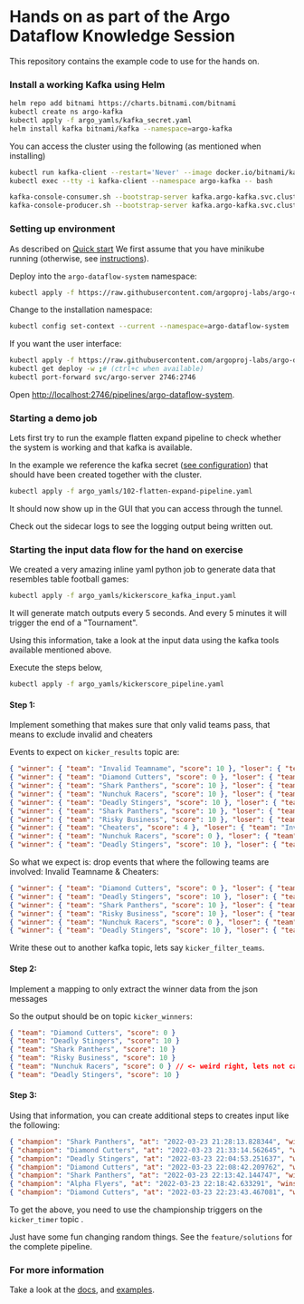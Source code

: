 # Hands on as part of the Argo Dataflow Knowledge Session

This repository contains the example code to use for the hands on.

### Install a working Kafka using Helm

```bash
helm repo add bitnami https://charts.bitnami.com/bitnami
kubectl create ns argo-kafka
kubectl apply -f argo_yamls/kafka_secret.yaml
helm install kafka bitnami/kafka --namespace=argo-kafka
```

You can access the cluster using the following (as mentioned when installing)
```bash
kubectl run kafka-client --restart='Never' --image docker.io/bitnami/kafka:3.1.0-debian-10-r49 --namespace argo-kafka --command -- sleep infinity
kubectl exec --tty -i kafka-client --namespace argo-kafka -- bash

kafka-console-consumer.sh --bootstrap-server kafka.argo-kafka.svc.cluster.local:9092 --topic <topic> --from-beginning
kafka-console-producer.sh --bootstrap-server kafka.argo-kafka.svc.cluster.local:9092 --topic <topic>
```

### Setting up environment

As described on [Quick start](https://github.com/argoproj-labs/argo-dataflow/blob/main/docs/QUICK_START.md)
We first assume that you have minikube running (otherwise, see [instructions](https://minikube.sigs.k8s.io/docs/start/)).

Deploy into the `argo-dataflow-system` namespace:

```bash
kubectl apply -f https://raw.githubusercontent.com/argoproj-labs/argo-dataflow/main/config/quick-start.yaml
```

Change to the installation namespace:

```bash
kubectl config set-context --current --namespace=argo-dataflow-system
```

If you want the user interface:

```bash
kubectl apply -f https://raw.githubusercontent.com/argoproj-labs/argo-dataflow/main/config/apps/argo-server.yaml
kubectl get deploy -w ;# (ctrl+c when available)
kubectl port-forward svc/argo-server 2746:2746
```

Open [http://localhost:2746/pipelines/argo-dataflow-system](http://localhost:2746/pipelines/argo-dataflow-system).

### Starting a demo job

Lets first try to run the example flatten expand pipeline to check whether the system is working and that kafka is available.

In the example we reference the kafka secret ([see configuration](https://github.com/argoproj-labs/argo-dataflow/blob/main/docs/CONFIGURATION.md)) that should have been created together with the cluster.

```bash
kubectl apply -f argo_yamls/102-flatten-expand-pipeline.yaml
```

It should now show up in the GUI that you can access through the tunnel.

Check out the sidecar logs to see the logging output being written out.

### Starting the input data flow for the hand on exercise

We created a very amazing inline yaml python job to generate data that resembles table football games:
```bash
kubectl apply -f argo_yamls/kickerscore_kafka_input.yaml
```

It will generate match outputs every 5 seconds. And every 5 minutes it will trigger the end of a "Tournament".

Using this information, take a look at the input data using the kafka tools available mentioned above.

Execute the steps below, 
```bash
kubectl apply -f argo_yamls/kickerscore_pipeline.yaml
```

#### Step 1:
Implement something that makes sure that only valid teams pass, that means to exclude invalid and cheaters

Events to expect on `kicker_results` topic are:
```json lines
{ "winner": { "team": "Invalid Teamname", "score": 10 }, "loser": { "team": "Diamond Cutters", "score": 1 } }
{ "winner": { "team": "Diamond Cutters", "score": 0 }, "loser": { "team": "Nunchuk Racers", "score": 2 } }
{ "winner": { "team": "Shark Panthers", "score": 10 }, "loser": { "team": "Invalid Teamname", "score": 8 } }
{ "winner": { "team": "Nunchuk Racers", "score": 10 }, "loser": { "team": "Invalid Teamname", "score": 1 } }
{ "winner": { "team": "Deadly Stingers", "score": 10 }, "loser": { "team": "Nunchuk Racers", "score": 2 } }
{ "winner": { "team": "Shark Panthers", "score": 10 }, "loser": { "team": "Alpha Flyers", "score": 2 } }
{ "winner": { "team": "Risky Business", "score": 10 }, "loser": { "team": "Nunchuk Racers", "score": 2 } }
{ "winner": { "team": "Cheaters", "score": 4 }, "loser": { "team": "Invalid Teamname", "score": 1 } }
{ "winner": { "team": "Nunchuk Racers", "score": 0 }, "loser": { "team": "Shark Panthers", "score": 8 } }
{ "winner": { "team": "Deadly Stingers", "score": 10 }, "loser": { "team": "Alpha Flyers", "score": 1 } }
```
So what we expect is: drop events that where the following teams are involved: Invalid Teamname & Cheaters:
```json lines
{ "winner": { "team": "Diamond Cutters", "score": 0 }, "loser": { "team": "Nunchuk Racers", "score": 2 } }
{ "winner": { "team": "Deadly Stingers", "score": 10 }, "loser": { "team": "Nunchuk Racers", "score": 2 } }
{ "winner": { "team": "Shark Panthers", "score": 10 }, "loser": { "team": "Alpha Flyers", "score": 2 } }
{ "winner": { "team": "Risky Business", "score": 10 }, "loser": { "team": "Nunchuk Racers", "score": 2 } }
{ "winner": { "team": "Nunchuk Racers", "score": 0 }, "loser": { "team": "Shark Panthers", "score": 8 } }
{ "winner": { "team": "Deadly Stingers", "score": 10 }, "loser": { "team": "Alpha Flyers", "score": 1 } }
```
Write these out to another kafka topic, lets say `kicker_filter_teams`.

#### Step 2:
Implement a mapping to only extract the winner data from the json messages

So the output should be on topic `kicker_winners`:
```json lines
{ "team": "Diamond Cutters", "score": 0 }
{ "team": "Deadly Stingers", "score": 10 }
{ "team": "Shark Panthers", "score": 10 }
{ "team": "Risky Business", "score": 10 }
{ "team": "Nunchuk Racers", "score": 0 } // <- weird right, lets not care about it for now
{ "team": "Deadly Stingers", "score": 10 }
```

#### Step 3:
Using that information, you can create additional steps to creates input like the following:
```json lines
{ "champion": "Shark Panthers", "at": "2022-03-23 21:28:13.828344", "wins": 8 }
{ "champion": "Diamond Cutters", "at": "2022-03-23 21:33:14.562645", "wins": 10 }
{ "champion": "Deadly Stingers", "at": "2022-03-23 22:04:53.251637", "wins": 0 }
{ "champion": "Diamond Cutters", "at": "2022-03-23 22:08:42.209762", "wins": 3 }
{ "champion": "Shark Panthers", "at": "2022-03-23 22:13:42.144747", "wins": 6 }
{ "champion": "Alpha Flyers", "at": "2022-03-23 22:18:42.633291", "wins": 4 }
{ "champion": "Diamond Cutters", "at": "2022-03-23 22:23:43.467081", "wins": 14 }
```
To get the above, you need to use the championship triggers on the `kicker_timer` topic .

Just have some fun changing random things. See the `feature/solutions` for the complete pipeline.

### For more information
Take a look at the [docs](https://github.com/argoproj-labs/argo-dataflow/tree/main/docs), and [examples](https://github.com/argoproj-labs/argo-dataflow/tree/main/examples).
